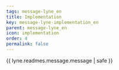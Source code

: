 ```yaml
---
tags: message-lyne_en
title: Implementation
key: message-lyne-implementation_en
parent: message-lyne_en
icon: implementation
order: 4
permalink: false  
---
```

{{ lyne.readmes.message.message | safe }}


